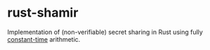 # rust-shamir

Implementation of (non-verifiable) secret sharing in Rust using fully [constant-time](https://www.bearssl.org/constanttime.html) arithmetic.


